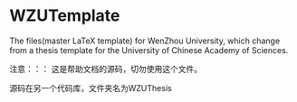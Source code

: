 # WZUTemplate
The files(master LaTeX template) for WenZhou University, which change from a thesis template for the University of Chinese Academy of Sciences.

注意：：：
这是帮助文档的源码，切勿使用这个文件。

源码在另一个代码库，文件夹名为WZUThesis
